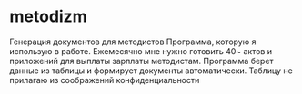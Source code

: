 # metodizm
Генерация документов для методистов
Программа, которую я использую в работе.
Ежемесячно мне нужно готовить 40~ актов и приложений для выплаты зарплаты методистам.
Программа берет данные из таблицы и формирует документы автоматически.
Таблицу не прилагаю из соображений конфиденциальности
